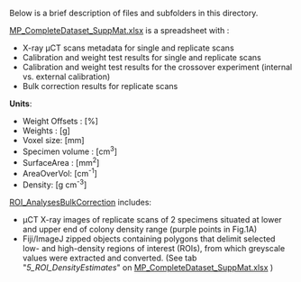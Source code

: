 Below is a brief description of files and subfolders in this directory.

[MP_CompleteDataset_SuppMat.xlsx](https://github.com/LeoBertiniNHM/CoralMethodsPaper/blob/main/Data/MP_CompleteDataset_SuppMat.xlsx) is a spreadsheet with :
 - X-ray µCT scans metadata for single and replicate scans
 - Calibration and weight test results for single and replicate scans
 - Calibration and weight test results for the crossover experiment (internal vs. external calibration)
 - Bulk correction results for replicate scans

**Units**:
- Weight Offsets : [\%]
- Weights : [g]
- Voxel size: [mm]
- Specimen volume : [cm<sup>3</sup>]
- SurfaceArea : [mm<sup>2</sup>]
- AreaOverVol: [cm<sup>-1</sup>]
- Density: [g cm<sup>-3</sup>]


[ROI_AnalysesBulkCorrection](https://github.com/LeoBertiniNHM/CoralMethodsPaper/blob/main/Data/ROI_AnalysesBulkCorrection) includes:
 - µCT X-ray images of replicate scans of 2 specimens situated at lower and upper end of colony density range (purple points in Fig.1A)
 - Fiji/ImageJ zipped objects containing polygons that delimit selected low- and high-density regions of interest (ROIs), 
from which greyscale values were extracted and converted. (See tab "*5_ROI_DensityEstimates*" on 
[MP_CompleteDataset_SuppMat.xlsx](https://github.com/LeoBertiniNHM/CoralMethodsPaper/blob/main/Data/MP_CompleteDataset_SuppMat.xlsx) )